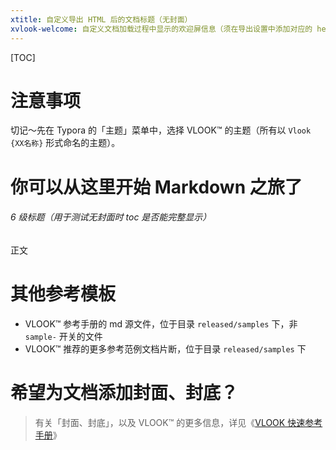 ```yaml
---
xtitle: 自定义导出 HTML 后的文档标题（无封面）
xvlook-welcome: 自定义文档加载过程中显示的欢迎屏信息（须在导出设置中添加对应的 head 信息，详见 VLOOK™ 快速参考手册）
---
```


[TOC]

# 注意事项

切记～先在 Typora 的「主题」菜单中，选择 VLOOK™ 的主题（所有以 `Vlook {XX名称}` 形式命名的主题）。

# 你可以从这里开始 Markdown 之旅了

###### 6 级标题（用于测试无封面时 toc 是否能完整显示）

正文

# 其他参考模板

- VLOOK™ 参考手册的 md 源文件，位于目录 `released/samples` 下，非 `sample-` 开关的文件
- VLOOK™ 推荐的更多参考范例文档片断，位于目录 `released/samples` 下

# 希望为文档添加封面、封底？

>  有关「封面、封底」，以及 VLOOK™ 的更多信息，详见《[VLOOK 快速参考手册](https://madmaxchow.github.io/VLOOK/guide.html#封面、封底)》
